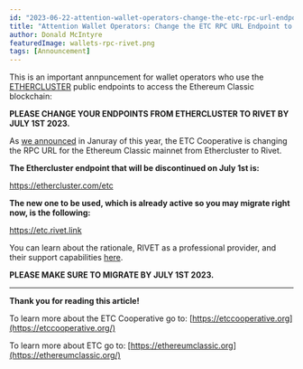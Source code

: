 ```yaml
---
id: "2023-06-22-attention-wallet-operators-change-the-etc-rpc-url-endpoint-to-rivet-by-july-1st-2023-en"
title: "Attention Wallet Operators: Change the ETC RPC URL Endpoint to RIVET by July 1st 2023"
author: Donald McIntyre
featuredImage: wallets-rpc-rivet.png
tags: [Announcement]
---
```


This is an important annpuncement for wallet operators who use the [ETHERCLUSTER](https://ethercluster.com/) public endpoints to access the Ethereum Classic blockchain:

**PLEASE CHANGE YOUR ENDPOINTS FROM ETHERCLUSTER TO RIVET BY JULY 1ST 2023.**

As [we announced](https://etccooperative.org/posts/2023-01-02-the-ethereum-classic-rpc-url-is-changing-from-ethercluster-to-rivet-en) in Januray of this year, the ETC Cooperative is changing the RPC URL for the Ethereum Classic mainnet from Ethercluster to Rivet.

**The Ethercluster endpoint that will be discontinued on July 1st is:**

https://ethercluster.com/etc

**The new one to be used, which is already active so you may migrate right now, is the following:**

https://etc.rivet.link

You can learn about the rationale, RIVET as a professional provider, and their support capabilities [here](https://etccooperative.org/posts/2023-01-02-the-ethereum-classic-rpc-url-is-changing-from-ethercluster-to-rivet-en).

**PLEASE MAKE SURE TO MIGRATE BY JULY 1ST 2023.**

---

**Thank you for reading this article!**

To learn more about the ETC Cooperative go to:  [https://etccooperative.org](https://etccooperative.org/)

To learn more about ETC go to:  [https://ethereumclassic.org](https://ethereumclassic.org/)
